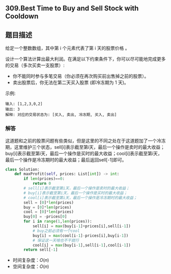 ## 309.Best Time to Buy and Sell Stock with Cooldown

## 题目描述

给定一个整数数组，其中第 i 个元素代表了第 i 天的股票价格 。

设计一个算法计算出最大利润。在满足以下约束条件下，你可以尽可能地完成更多的交易（多次买卖一支股票）:

+ 你不能同时参与多笔交易（你必须在再次购买前出售掉之前的股票）。
+ 卖出股票后，你无法在第二天买入股票 (即冷冻期为 1 天)。

示例:

```
输入: [1,2,3,0,2]
输出: 3 
解释: 对应的交易状态为: [买入, 卖出, 冷冻期, 买入, 卖出]
```



### 解答

​	这道题和之前的股票问题有些类似，但是这里的不同之处在于这道题加了一个冷冻期，这里维护三个状态，sell[i]表示截至第i天，最后一个操作是卖时的最大收益；buy[i]表示截至第i天，最后一个操作是买时的最大收益；cool[i]表示截至第i天，最后一个操作是冷冻期时的最大收益；最后返回sell[-1]即可。

```python
class Solution:
    def maxProfit(self, prices: List[int]) -> int:
        if len(prices)==0:
            return 0
        # sell[i]表示截至第i天，最后一个操作是卖时的最大收益；
        # buy[i]表示截至第i天，最后一个操作是买时的最大收益；
        # cool[i]表示截至第i天，最后一个操作是冷冻期时的最大收益；
        sell = [0]*len(prices)
        buy = [0]*len(prices)
        cool = [0]*len(prices)
        buy[0] = -prices[0]
        for i in range(1,len(prices)):
            sell[i] = max(buy[i-1]+prices[i],sell[i-1])
            # buy之前必须有一个cool
            buy[i] = max(cool[i-1]-prices[i],buy[i-1])
            # 保证这一天啥也不干就行
            cool[i] = max(buy[i-1],sell[i-1],cool[i-1])
        return sell[-1]
```

- 时间复杂度：$O(n)$
- ​空间复杂度：$O(n)$ 